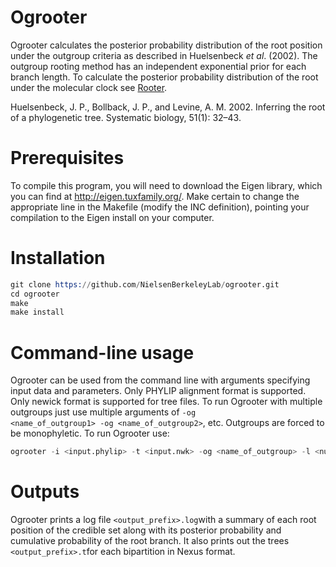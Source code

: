 # Ogrooter
Ogrooter calculates the posterior probability distribution of the root position under the outgroup criteria as described in Huelsenbeck <i>et al</i>. (2002). The outgroup rooting method has an independent exponential prior for each branch length. To calculate the posterior probability distribution of the root under the molecular clock see <a href="https://github.com/NielsenBerkeleyLab/rooter">Rooter</a>.

Huelsenbeck, J. P., Bollback, J. P., and Levine, A. M. 2002. Inferring  the  root  of  a  phylogenetic  tree. Systematic biology, 51(1): 32–43.
# Prerequisites
To compile this program, you will need to download the Eigen library, which you can find at http://eigen.tuxfamily.org/. Make certain to change the appropriate line in the Makefile (modify the INC definition), pointing your compilation to the Eigen install on your computer.
# Installation

```S
git clone https://github.com/NielsenBerkeleyLab/ogrooter.git
cd ogrooter
make
make install
```
# Command-line usage
Ogrooter can be used from the command line with arguments specifying input data and parameters. Only PHYLIP alignment format is supported. Only newick format is supported for tree files. To run Ogrooter with multiple outgroups just use multiple arguments of <code>-og <name_of_outgroup1> -og <name_of_outgroup2></code>, etc. Outgroups are forced to be monophyletic. To run Ogrooter use:

```S
ogrooter -i <input.phylip> -t <input.nwk> -og <name_of_outgroup> -l <number of MCMC iterations> -s <MCMC sampling frequency> -p <MCMC printing frequency> -o <output_prefix>
```
# Outputs
Ogrooter prints a log file <code><output_prefix>.log</code>with a summary of each root position of the credible set along with its posterior probability and cumulative probability of the root branch. It also prints out the trees <code><output_prefix>.t</code>for each bipartition in Nexus format.
